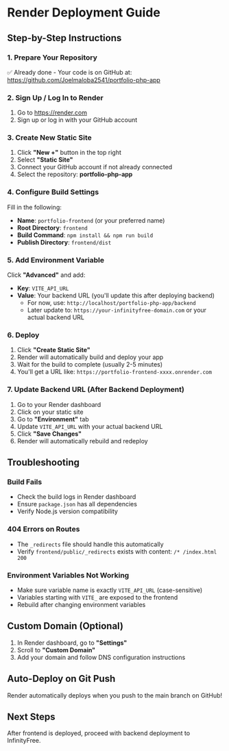 # Render Deployment Guide

## Step-by-Step Instructions

### 1. Prepare Your Repository
✅ Already done - Your code is on GitHub at: https://github.com/Joelmaloba2541/portfolio-php-app

### 2. Sign Up / Log In to Render
1. Go to https://render.com
2. Sign up or log in with your GitHub account

### 3. Create New Static Site
1. Click **"New +"** button in the top right
2. Select **"Static Site"**
3. Connect your GitHub account if not already connected
4. Select the repository: **portfolio-php-app**

### 4. Configure Build Settings
Fill in the following:

- **Name**: `portfolio-frontend` (or your preferred name)
- **Root Directory**: `frontend`
- **Build Command**: `npm install && npm run build`
- **Publish Directory**: `frontend/dist`

### 5. Add Environment Variable
Click **"Advanced"** and add:

- **Key**: `VITE_API_URL`
- **Value**: Your backend URL (you'll update this after deploying backend)
  - For now, use: `http://localhost/portfolio-php-app/backend`
  - Later update to: `https://your-infinityfree-domain.com` or your actual backend URL

### 6. Deploy
1. Click **"Create Static Site"**
2. Render will automatically build and deploy your app
3. Wait for the build to complete (usually 2-5 minutes)
4. You'll get a URL like: `https://portfolio-frontend-xxxx.onrender.com`

### 7. Update Backend URL (After Backend Deployment)
1. Go to your Render dashboard
2. Click on your static site
3. Go to **"Environment"** tab
4. Update `VITE_API_URL` with your actual backend URL
5. Click **"Save Changes"**
6. Render will automatically rebuild and redeploy

## Troubleshooting

### Build Fails
- Check the build logs in Render dashboard
- Ensure `package.json` has all dependencies
- Verify Node.js version compatibility

### 404 Errors on Routes
- The `_redirects` file should handle this automatically
- Verify `frontend/public/_redirects` exists with content: `/* /index.html 200`

### Environment Variables Not Working
- Make sure variable name is exactly `VITE_API_URL` (case-sensitive)
- Variables starting with `VITE_` are exposed to the frontend
- Rebuild after changing environment variables

## Custom Domain (Optional)
1. In Render dashboard, go to **"Settings"**
2. Scroll to **"Custom Domain"**
3. Add your domain and follow DNS configuration instructions

## Auto-Deploy on Git Push
Render automatically deploys when you push to the main branch on GitHub!

## Next Steps
After frontend is deployed, proceed with backend deployment to InfinityFree.

